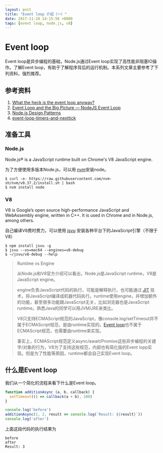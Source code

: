 ```yaml
---
layout: post
title: "Event loop 介绍（一）"
date: 2017-11-28 14:15:56 +0800
tags: [event loop, node.js, v8]
---
```


# Event loop

Event loop是异步编程的基础，Node.js通过Event loop实现了高性能非阻塞IO操作。了解Event loop，有助于了解程序背后的运行机制。本系列文章主要参考了下列资料，强烈推荐。

## 参考资料

1. [What the heck is the event loop anyway?](https://www.youtube.com/watch?v=8aGhZQkoFbQ)
2. [Event Loop and the Big Picture — NodeJS Event Loop](https://blog.insiderattack.net/event-loop-and-the-big-picture-nodejs-event-loop-part-1-1cb67a182810)
3. [Node.js Design Patterns](https://www.nodejsdesignpatterns.com/)
4. [event-loop-timers-and-nexttick](https://nodejs.org/en/docs/guides/event-loop-timers-and-nexttick/)

## 准备工具

### Node.js

Node.js® is a JavaScript runtime built on Chrome's V8 JavaScript engine.

为了方便使用多版本Node.js，可以用 [nvm](https://github.com/nvm-sh/nvm)安装node。

```
$ curl -o- https://raw.githubusercontent.com/nvm-sh/nvm/v0.37.2/install.sh | bash
$ nvm install node
```

### V8

V8 is Google’s open source high-performance JavaScript and WebAssembly engine, written in C++. It is used in Chrome and in Node.js, among others.

自己编译V8费时费力，可以使用 [jsvu](https://github.com/GoogleChromeLabs/jsvu) 安装各种平台下的JavaScript引擎（不限于V8）

```
$ npm install jsvu -g
$ jsvu --os=mac64 --engines=v8-debug
$ ~/jsvu/v8-debug --help
```

>Runtime vs Engine
>
>从Node.js和V8官方介绍可以看出，Node.js是JavaScript runtime，V8是JavaScript engine。
>
>engine负责JavaScript代码的执行，可能是解释执行，也可能通过 [JIT](https://en.wikipedia.org/wiki/Just-in-time_compilation) 技术，将JavaScript编译成机器代码执行。runtime使用engine，并增加额外的功能，甚至很多功能跟JavaScript无关，比如浏览器也是JavaScript runtime。熟悉Java的同学可以用JVM/JRE来类比。
>
>V8只支持ECMAScript规范的JavaScript，像console.log/setTimeout并不属于ECMAScript规范，是由runtime实现的。[Event loop](https://developer.mozilla.org/en-US/docs/Web/JavaScript/EventLoop)也不属于ECMAScript规范，也需要由runtime来实现。
>
>事实上，ECMAScript规范定义async/await/Promise这些异步编程的关键字/对象的行为，V8为了支持这些规范，内部也有简化版的Event lopp实现。但是为了性能等原因，runtime都会自己实现Event loop。

## 什么是Event loop

我们从一个简化的流程来看下什么是Event loop。

```javascript
function additionAsync (a, b, callback) {
  setTimeout(() => callback(a + b), 100)
}

console.log('before')
additionAsync(1, 2, result => console.log(`Result: ${result}`))
console.log('after')
```
上面这段代码的执行结果为

```
before
after
Result: 3
```

